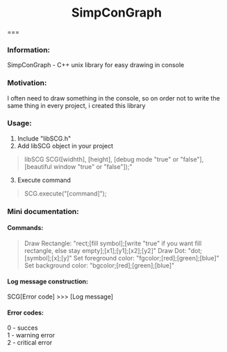 <h1 align="center">SimpConGraph</h1>
===

### Information:
SimpConGraph - C++ unix library for easy drawing in console

### Motivation:
I often need to draw something in the console, so on order 
not to write the same thing in every project, i created this library	

### Usage:
1. Include "libSCG.h"
2. Add libSCG object in your project
> libSCG SCG([widhth], [height], [debug mode "true" or "false"], [beautiful window "true" or "false"]);"
3. Execute command
> SCG.execute("[command]");

### Mini documentation:
#### Commands:
> Draw Rectangle: "rect;[fill symbol];[write "true" if you want fill rectangle, else stay empty];[x1];[y1];[x2];[y2]"
> Draw Dot: "dot;[symbol];[x];[y]"
> Set foreground color: "fgcolor;[red];[green];[blue]"
> Set background color: "bgcolor;[red];[green];[blue]"

#### Log message construction:
SCG[Error code] >>> [Log message]

#### Error codes:
0 - succes <br />
1 - warning error <br />
2 - critical error


